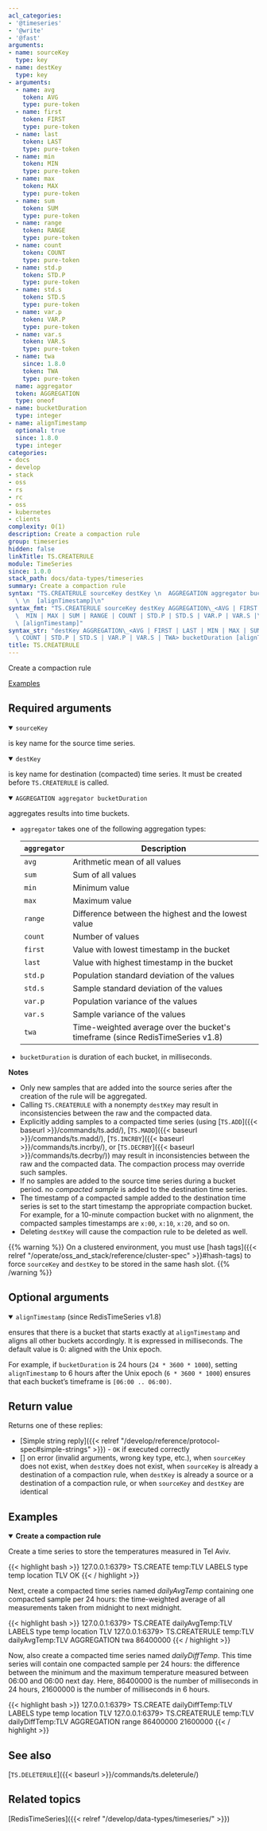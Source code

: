 ```yaml
---
acl_categories:
- '@timeseries'
- '@write'
- '@fast'
arguments:
- name: sourceKey
  type: key
- name: destKey
  type: key
- arguments:
  - name: avg
    token: AVG
    type: pure-token
  - name: first
    token: FIRST
    type: pure-token
  - name: last
    token: LAST
    type: pure-token
  - name: min
    token: MIN
    type: pure-token
  - name: max
    token: MAX
    type: pure-token
  - name: sum
    token: SUM
    type: pure-token
  - name: range
    token: RANGE
    type: pure-token
  - name: count
    token: COUNT
    type: pure-token
  - name: std.p
    token: STD.P
    type: pure-token
  - name: std.s
    token: STD.S
    type: pure-token
  - name: var.p
    token: VAR.P
    type: pure-token
  - name: var.s
    token: VAR.S
    type: pure-token
  - name: twa
    since: 1.8.0
    token: TWA
    type: pure-token
  name: aggregator
  token: AGGREGATION
  type: oneof
- name: bucketDuration
  type: integer
- name: alignTimestamp
  optional: true
  since: 1.8.0
  type: integer
categories:
- docs
- develop
- stack
- oss
- rs
- rc
- oss
- kubernetes
- clients
complexity: O(1)
description: Create a compaction rule
group: timeseries
hidden: false
linkTitle: TS.CREATERULE
module: TimeSeries
since: 1.0.0
stack_path: docs/data-types/timeseries
summary: Create a compaction rule
syntax: "TS.CREATERULE sourceKey destKey \n  AGGREGATION aggregator bucketDuration\
  \ \n  [alignTimestamp]\n"
syntax_fmt: "TS.CREATERULE sourceKey destKey AGGREGATION\_<AVG | FIRST | LAST |\n\
  \  MIN | MAX | SUM | RANGE | COUNT | STD.P | STD.S | VAR.P | VAR.S |\n  TWA> bucketDuration\
  \ [alignTimestamp]"
syntax_str: "destKey AGGREGATION\_<AVG | FIRST | LAST | MIN | MAX | SUM | RANGE |\
  \ COUNT | STD.P | STD.S | VAR.P | VAR.S | TWA> bucketDuration [alignTimestamp]"
title: TS.CREATERULE
---
```


Create a compaction rule

[Examples](#examples)

## Required arguments

<details open><summary><code>sourceKey</code></summary>

is key name for the source time series.
</details>

<details open><summary><code>destKey</code></summary> 

is key name for destination (compacted) time series. It must be created before `TS.CREATERULE` is called. 
</details>

<details open><summary><code>AGGREGATION aggregator bucketDuration</code></summary> 

aggregates results into time buckets.

  - `aggregator` takes one of the following aggregation types:

    | `aggregator` | Description                                                                    |
    | ------------ | ------------------------------------------------------------------------------ |
    | `avg`        | Arithmetic mean of all values                                                  |
    | `sum`        | Sum of all values                                                              |
    | `min`        | Minimum value                                                                  |
    | `max`        | Maximum value                                                                  |
    | `range`      | Difference between the highest and the lowest value                            |
    | `count`      | Number of values                                                               |
    | `first`      | Value with lowest timestamp in the bucket                                      |
    | `last`       | Value with highest timestamp in the bucket                                     |
    | `std.p`      | Population standard deviation of the values                                    |
    | `std.s`      | Sample standard deviation of the values                                        |
    | `var.p`      | Population variance of the values                                              |
    | `var.s`      | Sample variance of the values                                                  |
    | `twa`        | Time-weighted average over the bucket's timeframe (since RedisTimeSeries v1.8) |

  - `bucketDuration` is duration of each bucket, in milliseconds.
  
<note><b>Notes</b>

- Only new samples that are added into the source series after the creation of the rule will be aggregated.
- Calling `TS.CREATERULE` with a nonempty `destKey` may result in inconsistencies between the raw and the compacted data.
- Explicitly adding samples to a compacted time series (using [`TS.ADD`]({{< baseurl >}}/commands/ts.add/), [`TS.MADD`]({{< baseurl >}}/commands/ts.madd/), [`TS.INCRBY`]({{< baseurl >}}/commands/ts.incrby/), or [`TS.DECRBY`]({{< baseurl >}}/commands/ts.decrby/)) may result in inconsistencies between the raw and the compacted data. The compaction process may override such samples.
- If no samples are added to the source time series during a bucket period. no _compacted sample_ is added to the destination time series.
- The timestamp of a compacted sample added to the destination time series is set to the start timestamp the appropriate compaction bucket. For example, for a 10-minute compaction bucket with no alignment, the compacted samples timestamps are `x:00`, `x:10`, `x:20`, and so on.
- Deleting `destKey` will cause the compaction rule to be deleted as well.

{{% warning %}}
On a clustered environment, you must use [hash tags]({{< relref "/operate/oss_and_stack/reference/cluster-spec" >}}#hash-tags) to force `sourceKey` and `destKey` to be stored in the same hash slot.
{{% /warning %}}
  
</note>

## Optional arguments

<details open><summary><code>alignTimestamp</code> (since RedisTimeSeries v1.8)</summary>

ensures that there is a bucket that starts exactly at `alignTimestamp` and aligns all other buckets accordingly. It is expressed in milliseconds. The default value is 0: aligned with the Unix epoch.

For example, if `bucketDuration` is 24 hours (`24 * 3600 * 1000`), setting `alignTimestamp` to 6 hours after the Unix epoch (`6 * 3600 * 1000`) ensures that each bucket’s timeframe is `[06:00 .. 06:00)`.
</details>

## Return value

Returns one of these replies:

- [Simple string reply]({{< relref "/develop/reference/protocol-spec#simple-strings" >}}) - `OK` if executed correctly
- [] on error (invalid arguments, wrong key type, etc.), when `sourceKey` does not exist, when `destKey` does not exist, when `sourceKey` is already a destination of a compaction rule, when `destKey` is already a source or a destination of a compaction rule, or when `sourceKey` and `destKey` are identical

## Examples

<details open>
<summary><b>Create a compaction rule</b></summary>

Create a time series to store the temperatures measured in Tel Aviv.

{{< highlight bash >}}
127.0.0.1:6379> TS.CREATE temp:TLV LABELS type temp location TLV
OK
{{< / highlight >}}

Next, create a compacted time series named _dailyAvgTemp_ containing one compacted sample per 24 hours: the time-weighted average of all measurements taken from midnight to next midnight.

{{< highlight bash >}}
127.0.0.1:6379> TS.CREATE dailyAvgTemp:TLV LABELS type temp location TLV
127.0.0.1:6379> TS.CREATERULE temp:TLV dailyAvgTemp:TLV AGGREGATION twa 86400000 
{{< / highlight >}}

Now, also create a compacted time series named _dailyDiffTemp_. This time series will contain one compacted sample per 24 hours: the difference between the minimum and the maximum temperature measured between 06:00 and 06:00 next day.
 Here, 86400000 is the number of milliseconds in 24 hours, 21600000 is the number of milliseconds in 6 hours.

{{< highlight bash >}}
127.0.0.1:6379> TS.CREATE dailyDiffTemp:TLV LABELS type temp location TLV
127.0.0.1:6379> TS.CREATERULE temp:TLV dailyDiffTemp:TLV AGGREGATION range 86400000 21600000
{{< / highlight >}}
  
</details>

## See also

[`TS.DELETERULE`]({{< baseurl >}}/commands/ts.deleterule/) 

## Related topics

[RedisTimeSeries]({{< relref "/develop/data-types/timeseries/" >}})

